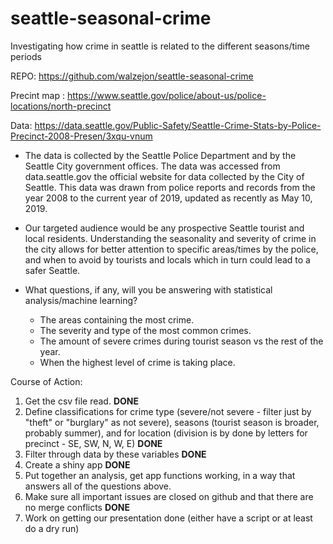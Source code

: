 # seattle-seasonal-crime
Investigating how crime in seattle is related to the different seasons/time periods 


REPO: https://github.com/walzejon/seattle-seasonal-crime 

Precint map : https://www.seattle.gov/police/about-us/police-locations/north-precinct 


Data: https://data.seattle.gov/Public-Safety/Seattle-Crime-Stats-by-Police-Precinct-2008-Presen/3xqu-vnum 

* The data is collected by the Seattle Police Department and by the Seattle City government offices. The data was accessed from data.seattle.gov the official website for data collected by the City of Seattle. This data was drawn from police reports and records from the year 2008 to the current year of 2019, updated as recently as May 10, 2019. 

* Our targeted audience would be any prospective Seattle tourist and local residents. Understanding the seasonality and severity of crime in the city allows for better attention to specific areas/times by the police, and when to avoid by tourists and locals which in turn could lead to a safer Seattle. 

* What questions, if any, will you be answering with statistical analysis/machine learning?
  - The areas containing the most crime. 
  - The severity and type of the most common  crimes. 
  - The amount of severe crimes during tourist season vs the rest of the year. 
  - When the highest level of crime is taking place. 

Course of Action:  
1. Get the csv file read. **DONE**
2. Define classifications for crime type (severe/not severe - filter just by "theft" or "burglary" as not severe), seasons (tourist season is broader, probably summer), and for location (division is by done by letters for precinct - SE, SW, N, W, E)  **DONE**
3. Filter through data by these variables **DONE**
4. Create a shiny app **DONE**
5. Put together an analysis, get app functions working, in a way that answers all of the questions above.
6. Make sure all important issues are closed on github and that there are no merge conflicts **DONE**
7. Work on getting our presentation done (either have a script or at least do a dry run)
